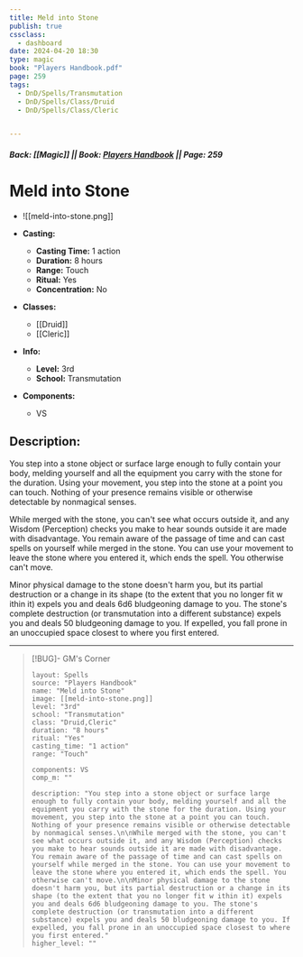 ```yaml
---
title: Meld into Stone
publish: true
cssclass:
  - dashboard
date: 2024-04-20 18:30
type: magic
book: "Players Handbook.pdf"
page: 259
tags:
  - DnD/Spells/Transmutation
  - DnD/Spells/Class/Druid
  - DnD/Spells/Class/Cleric


---
```


##### Back: [[Magic]] || Book: [Players Handbook](https://drive.google.com/drive/folders/1O5bhpYizcIT5xxAoLOuzCRht_PVS7VSG?usp=sharing) || Page: 259

# Meld into Stone
- ![[meld-into-stone.png]]
- **Casting:**
    - **Casting Time:** 1 action
    - **Duration:** 8 hours
    - **Range:** Touch
    - **Ritual:** Yes
    - **Concentration:** No
- **Classes:**
    - [[Druid]]
    - [[Cleric]]

- **Info:**
    - **Level:** 3rd
    - **School:** Transmutation
- **Components:**
    - VS


## Description:
You step into a stone object or surface large enough to fully contain your body, melding yourself and all the equipment you carry with the stone for the duration. Using your movement, you step into the stone at a point you can touch. Nothing of your presence remains visible or otherwise detectable by nonmagical senses.

While merged with the stone, you can't see what occurs outside it, and any Wisdom (Perception) checks you make to hear sounds outside it are made with disadvantage. You remain aware of the passage of time and can cast spells on yourself while merged in the stone. You can use your movement to leave the stone where you entered it, which ends the spell. You otherwise can't move.

Minor physical damage to the stone doesn't harm you, but its partial destruction or a change in its shape (to the extent that you no longer fit w ithin it) expels you and deals 6d6 bludgeoning damage to you. The stone's complete destruction (or transmutation into a different substance) expels you and deals 50 bludgeoning damage to you. If expelled, you fall prone in an unoccupied space closest to where you first entered.



---

> [!BUG]- GM's Corner
>
> ```statblock
> layout: Spells
> source: "Players Handbook"
> name: "Meld into Stone"
> image: [[meld-into-stone.png]]
> level: "3rd"
> school: "Transmutation"
> class: "Druid,Cleric"
> duration: "8 hours"
> ritual: "Yes"
> casting_time: "1 action"
> range: "Touch"
>
> components: VS
> comp_m: ""
>
> description: "You step into a stone object or surface large enough to fully contain your body, melding yourself and all the equipment you carry with the stone for the duration. Using your movement, you step into the stone at a point you can touch. Nothing of your presence remains visible or otherwise detectable by nonmagical senses.\n\nWhile merged with the stone, you can't see what occurs outside it, and any Wisdom (Perception) checks you make to hear sounds outside it are made with disadvantage. You remain aware of the passage of time and can cast spells on yourself while merged in the stone. You can use your movement to leave the stone where you entered it, which ends the spell. You otherwise can't move.\n\nMinor physical damage to the stone doesn't harm you, but its partial destruction or a change in its shape (to the extent that you no longer fit w ithin it) expels you and deals 6d6 bludgeoning damage to you. The stone's complete destruction (or transmutation into a different substance) expels you and deals 50 bludgeoning damage to you. If expelled, you fall prone in an unoccupied space closest to where you first entered."
> higher_level: ""
> ```
